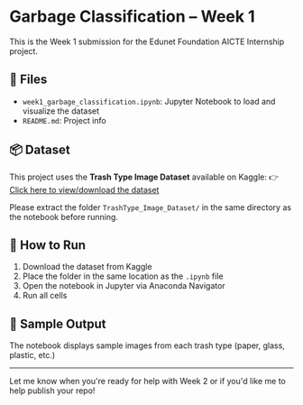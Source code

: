 # Garbage Classification – Week 1
This is the Week 1 submission for the Edunet Foundation AICTE Internship project.

## 📁 Files
- `week1_garbage_classification.ipynb`: Jupyter Notebook to load and visualize the dataset
- `README.md`: Project info

## 📦 Dataset
This project uses the **Trash Type Image Dataset** available on Kaggle:
👉 [Click here to view/download the dataset](https://www.kaggle.com/datasets/farzadnekouei/trash-type-image-dataset)

Please extract the folder `TrashType_Image_Dataset/` in the same directory as the notebook before running.

## 🔧 How to Run
1. Download the dataset from Kaggle
2. Place the folder in the same location as the `.ipynb` file
3. Open the notebook in Jupyter via Anaconda Navigator
4. Run all cells

## 📸 Sample Output
The notebook displays sample images from each trash type (paper, glass, plastic, etc.)

---

Let me know when you're ready for help with Week 2 or if you'd like me to help publish your repo!
